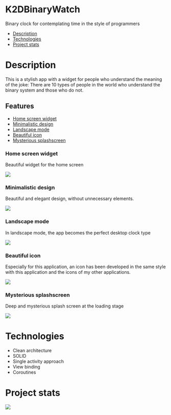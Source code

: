 # K2DBinaryWatch
Binary clock for contemplating time in the style of programmers

- [Description](#description)
- [Technologies](#technologies)
- [Project stats](#project-stats)

# Description
This is a stylish app with a widget for people who understand the meaning of the joke:
There are 10 types of people in the world who understand the binary system and those who do not.

## Features
- [Home screen widget](#home-screen-widget)
- [Minimalistic design](#minimalistic-design)
- [Landscape mode](#landscape-mode)
- [Beautiful icon](#beautiful-icon)
- [Mysterious splashscreen](#mysterious-splashscreen)


### Home screen widget
Beautiful widget for the home screen

<img src="https://github.com/K2D2021/K2DBinaryWatch/blob/master/K2DBinaryWatchWidget.gif">

### Minimalistic design
Beautiful and elegant design, without unnecessary elements.

<img src="https://github.com/K2D2021/K2DBinaryWatch/blob/master/K2DBinaryWatchWorks.gif">

### Landscape mode
In landscape mode, the app becomes the perfect desktop clock type

<img src="https://github.com/K2D2021/K2DBinaryWatch/blob/master/K2DBinaryWatchWorksLandscape.gif">



### Beautiful icon
Especially for this application, an icon has been developed in the same style with this application and the icons of my other applications.

<img src="https://github.com/K2D2021/K2DBinaryWatch/blob/master/K2DBinaryWatchIcon.jpg">



### Mysterious splashscreen
Deep and mysterious splash screen at the loading stage

<img src="https://github.com/K2D2021/K2DBinaryWatch/blob/master/K2DBinaryWatchSplashScreen.jpg">

# Technologies
- Clean architecture 
- SOLID
- Single activity approach
- View binding
- Coroutines

# Project stats
<img src="https://github.com/K2D2021/K2DBinaryWatch/blob/master/K2DBinaryWatchStatistics.jpg">



